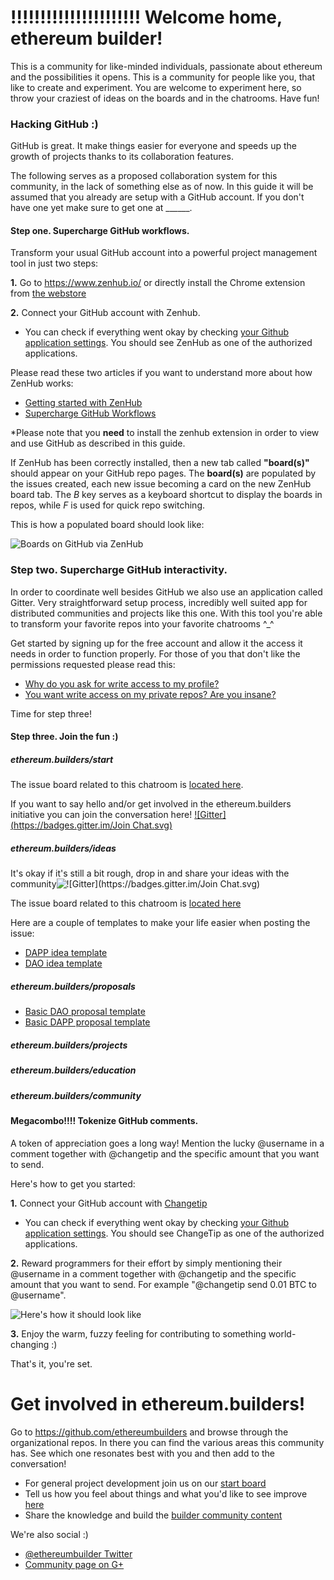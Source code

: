 !!!!!!!!!!!!!!!!!!!!!!
Welcome home, ethereum builder!
=====
This is a community for like-minded individuals, passionate about ethereum and the possibilities it opens. This is a community for people like you, that like to create and experiment. You are welcome to experiment here, so throw your craziest of ideas on the boards and in the chatrooms. Have fun!

### Hacking GitHub :)

GitHub is great. It make things easier for everyone and speeds up the growth of projects thanks to its collaboration features. 

The following serves as a proposed collaboration system for this community, in the lack of something else as of now. In this guide it will be assumed that you already are setup with a GitHub account. If you don't have one yet make sure to get one at ______. 

#### Step one. Supercharge GitHub workflows.

Transform your usual GitHub account into a powerful project management tool in just two steps:

**1.** Go to https://www.zenhub.io/ or directly install the Chrome extension from [the webstore](https://chrome.google.com/webstore/detail/zenhub-for-github/ogcgkffhplmphkaahpmffcafajaocjbd)

**2.** Connect your GitHub account with Zenhub. 
* You can check if everything went okay by checking [your Github application settings](https://github.com/settings/applications). You should see ZenHub as one of the authorized applications.

Please read these two articles if you want to understand more about how ZenHub works:
* [Getting started with ZenHub](https://www.zenhub.io/blog/getting-started-with-zenhub/)
* [Supercharge GitHub Workflows](https://www.zenhub.io/blog/supercharge-github-workflows-introducing-zenhub-part-i/)

*Please note that you __need__ to install the zenhub extension in order to view and use GitHub as described in this guide. 

If ZenHub has been correctly installed, then a new tab called **"board(s)"** should appear on your GitHub repo pages. The **board(s)** are populated by the issues created, each new issue becoming a card on the new ZenHub board tab. The _B_ key serves as a keyboard shortcut to display the boards in repos, while _F_ is used for quick repo switching. 

This is how a populated board should look like:

![Boards on GitHub via ZenHub](https://camo.githubusercontent.com/c653bdc5842cf262547739eeca8d620fe49754e1/68747470733a2f2f7777772e7a656e6875622e696f2f626c6f672f636f6e74656e742f696d616765732f323031342f4f63742f4f7267616e697a65642d426f6172642e6a7067)

### Step two. Supercharge GitHub interactivity.

In order to coordinate well besides GitHub we also use an application called Gitter. Very straightforward setup process, incredibly well suited app for distributed communities and projects like this one. With this tool you're able to transform your favorite repos into your favorite chatrooms ^_^

Get started by signing up for the free account and allow it the access it needs in order to function properly. For those of you that don't like the permissions requested please read this:

* [Why do you ask for write access to my profile?](https://gitter.zendesk.com/hc/en-us/articles/200178961-Why-do-you-ask-for-write-access-to-my-profile-)
* [You want write access on my private repos? Are you insane?](https://gitter.zendesk.com/hc/en-us/articles/200178971-You-want-write-access-on-my-private-repos-Are-you-insane-)

Time for step three!

#### Step three. Join the fun :)



##### ethereum.builders/start

The issue board related to this chatroom is [located here](https://github.com/ethereumbuilders/start#boards). 

If you want to say hello and/or get involved in the ethereum.builders initiative you can join the conversation here! [![Gitter](https://badges.gitter.im/Join Chat.svg)](https://gitter.im/ethereumbuilders/start?utm_source=badge&utm_medium=badge&utm_campaign=pr-badge&utm_content=badge)

##### ethereum.builders/ideas

It's okay if it's still a bit rough, drop in and share your ideas with the community![![Gitter](https://badges.gitter.im/Join Chat.svg)](https://gitter.im/ethereumbuilders/ideas?utm_source=badge&utm_medium=badge&utm_campaign=pr-badge&utm_content=body_badge)

The issue board related to this chatroom is [located here](https://github.com/ethereumbuilders/ideas#boards)

Here are a couple of templates to make your life easier when posting the issue:

* [DAPP idea template](https://github.com/ethereumbuilders/ideas/wiki/DAPP-idea-template) 
* [DAO idea template](https://github.com/ethereumbuilders/ideas/wiki/DAO-idea-template)

##### ethereum.builders/proposals

* [Basic DAO proposal template](https://github.com/ethereumbuilders/proposals/wiki/basic-DAO-template)
* [Basic DAPP proposal template](https://github.com/ethereumbuilders/proposals/wiki/Basic-DAPP-template) 

##### ethereum.builders/projects

##### ethereum.builders/education

##### ethereum.builders/community


#### Megacombo!!!! Tokenize GitHub comments.

A token of appreciation goes a long way! Mention the lucky @username in a comment together with @changetip and the specific amount that you want to send.

Here's how to get you started:

**1.** Connect your GitHub account with [Changetip](https://www.changetip.com/tip-online/github)

* You can check if everything went okay by checking [your Github application settings](https://github.com/settings/applications). You should see ChangeTip as one of the authorized applications.

**2.** Reward programmers for their effort by simply mentioning their @username in a comment together with @changetip and the specific amount that you want to send. For example "@changetip send 0.01 BTC to @username".

![Here's how it should look like](https://camo.githubusercontent.com/62df85ca0273b075614a36ac7c0bf067f59a5752/68747470733a2f2f692e696d6775722e636f6d2f4d6644613031532e706e67)

**3.** Enjoy the warm, fuzzy feeling for contributing to something world-changing :)

That's it, you're set. 

# Get involved in ethereum.builders!

Go to https://github.com/ethereumbuilders and browse through the organizational repos. In there you can find the various areas this community has. See which one resonates best with you and then add to the conversation! 

* For general project development join us on our [start board](https://github.com/ethereumbuilders/start#boards) 
* Tell us how you feel about things and what you'd like to see improve [here](https://github.com/ethereumbuilders/feedback/#boards)
* Share the knowledge and build the [builder community content](https://github.com/ethereumbuilders/education/#boards)

We're also social :)
* [@ethereumbuilder Twitter](https://twitter.com/ethereumbuilder)
* [Community page on G+](https://plus.google.com)
